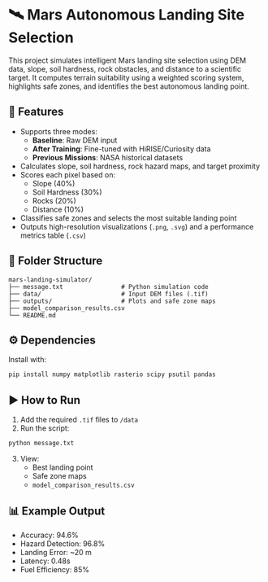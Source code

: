 # 🛰️ Mars Autonomous Landing Site Selection

This project simulates intelligent Mars landing site selection using DEM data, slope, soil hardness, rock obstacles, and distance to a scientific target. It computes terrain suitability using a weighted scoring system, highlights safe zones, and identifies the best autonomous landing point.

## 🚀 Features
- Supports three modes:
  - **Baseline**: Raw DEM input
  - **After Training**: Fine-tuned with HiRISE/Curiosity data
  - **Previous Missions**: NASA historical datasets
- Calculates slope, soil hardness, rock hazard maps, and target proximity
- Scores each pixel based on:
  - Slope (40%)
  - Soil Hardness (30%)
  - Rocks (20%)
  - Distance (10%)
- Classifies safe zones and selects the most suitable landing point
- Outputs high-resolution visualizations (`.png`, `.svg`) and a performance metrics table (`.csv`)

## 📁 Folder Structure
```
mars-landing-simulator/
├── message.txt                # Python simulation code
├── data/                      # Input DEM files (.tif)
├── outputs/                   # Plots and safe zone maps
├── model_comparison_results.csv
└── README.md
```

## ⚙️ Dependencies
Install with:
```bash
pip install numpy matplotlib rasterio scipy psutil pandas
```

## ▶️ How to Run
1. Add the required `.tif` files to `/data`
2. Run the script:
```bash
python message.txt
```
3. View:
   - Best landing point
   - Safe zone maps
   - `model_comparison_results.csv`

## 📊 Example Output
- Accuracy: 94.6%
- Hazard Detection: 96.8%
- Landing Error: ~20 m
- Latency: 0.48s
- Fuel Efficiency: 85%
